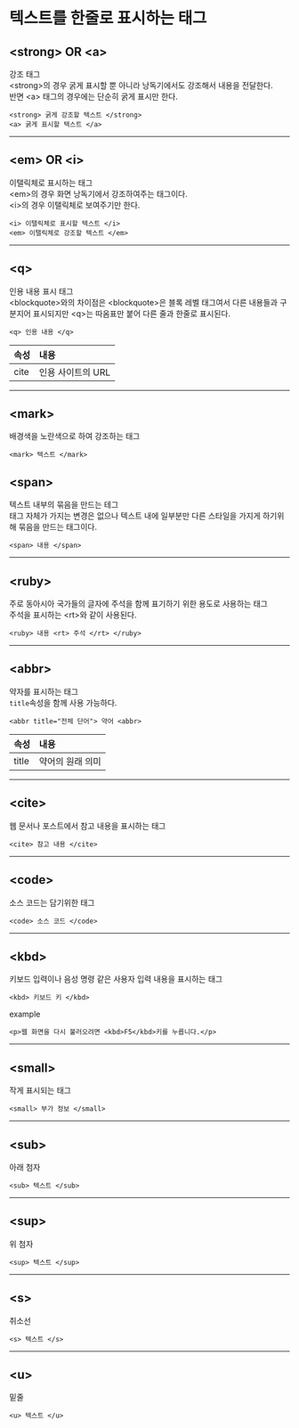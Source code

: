 # 텍스트를 한줄로 표시하는 태그

## **&#60;strong&#62; OR &#60;a&#62;**

강조 태그  
&#60;strong&#62;의 경우 굵게 표시할 뿐 아니라 낭독기에서도 강조해서 내용을 전달한다.  
반면 &#60;a&#62; 태그의 경우에는 단순히 굵게 표시만 한다.

```HTML5
<strong> 굵게 강조할 텍스트 </strong>
<a> 굵게 표시할 텍스트 </a>
```

---

## **&#60;em&#62; OR &#60;i&#62;**

이탤릭체로 표시하는 태그  
&#60;em&#62;의 경우 화면 낭독기에서 강조하여주는 태그이다.  
&#60;i&#62;의 경우 이탤릭체로 보여주기만 한다.

```HTML5
<i> 이탤릭체로 표시할 텍스트 </i>
<em> 이탤릭체로 강조할 텍스트 </em>
```

---

## **&#60;q&#62;**

인용 내용 표시 태그  
&#60;blockquote&#62;와의 차이점은 &#60;blockquote&#62;은 블록 레벨 태그여서 다른 내용들과 구분지어 표시되지만 &#60;q&#62;는 따옴표만 붙어 다른 줄과 한줄로 표시된다.

```HTML5
<q> 인용 내용 </q>
```

|속성|내용|
|---|:---|
|cite|인용 사이트의 URL|

---

## **&#60;mark&#62;**

배경색을 노란색으로 하여 강조하는 태그

```HTML5
<mark> 텍스트 </mark>
```

## **&#60;span&#62;**

텍스트 내부의 묶음을 만드는 테그  
태그 자체가 가지는 변경은 없으나 텍스트 내에 일부분만 다른 스타일을 가지게 하기위해 묶음을 만드는 태그이다.

```HTML5
<span> 내용 </span>
```

---

## **&#60;ruby&#62;**

주로 동아시아 국가들의 글자에 주석을 함께 표기하기 위한 용도로 사용하는 태그  
주석을 표시하는 &#60;rt&#62;와 같이 사용된다.

```HTML5
<ruby> 내용 <rt> 주석 </rt> </ruby>
```

---

## **&#60;abbr&#62;**

약자를 표시하는 태그  
`title`속성을 함께 사용 가능하다.

```HTML5
<abbr title="전체 단어"> 약어 <abbr>
```

|속성|내용|
|---|:---|
|title|약어의 원래 의미|

---

## **&#60;cite&#62;**

웹 문서나 포스트에서 참고 내용을 표시하는 태그

```HTML5
<cite> 참고 내용 </cite>
```

---

## **&#60;code&#62;**

소스 코드는 담기위한 태그

```HTML5
<code> 소스 코드 </code>
```

---

## **&#60;kbd&#62;**

키보드 입력이나 음성 명령 같은 사용자 입력 내용을 표시하는 태그

```HTML5
<kbd> 키보드 키 </kbd>
```

example
```HTML5
<p>웹 화면을 다시 불러오려면 <kbd>F5</kbd>키를 누릅니다.</p>
```

---

## **&#60;small&#62;**

작게 표시되는 태그

```HTML5
<small> 부가 정보 </small>
```

---

## **&#60;sub&#62;**

아래 첨자

```HTML5
<sub> 텍스트 </sub>
```

---

## **&#60;sup&#62;**

위 첨자

```HTML5
<sup> 텍스트 </sup>
```

---

## **&#60;s&#62;**

취소선

```HTML5
<s> 텍스트 </s>
```

---

## **&#60;u&#62;**

밑줄

```HTML5
<u> 텍스트 </u>
```